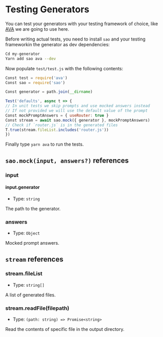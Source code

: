 # Testing Generators

You can test your generators with your testing framework of choice, like [AVA](https://ava.li) we are going to use here.

Before writing actual tests, you need to install `sao` and your testing frameworkin the generator as dev dependencies:

```bash
Cd my-generator
Yarn add sao ava --dev
```

Now populate `test/test.js` with the following contents:

```js
Const test = require('ava')
Const sao = require('sao')

Const generator = path.join(__dirname)

Test('defaults', async t => {
// In unit tests we skip prompts and use mocked answers instead
// If not provided we will use the default value of the prompt
Const mockPromptAnswers = { useRouter: true }
Const stream = await sao.mock({ generator }, mockPromptAnswers)
// Check if `router.js` is in the generated files
T.true(stream.fileList.includes('router.js'))
})
```

Finally type `yarn ava` to run the tests.

## `sao.mock(input, answers?)` references

### input

#### input.generator

- Type: `string`

The path to the generator.

### answers

- Type: `Object`

Mocked prompt answers.

## `stream` references

### stream.fileList

- Type: `string[]`

A list of generated files.

### stream.readFile(filepath)

- Type: `(path: string) => Promise<string>`

Read the contents of specific file in the output directory.